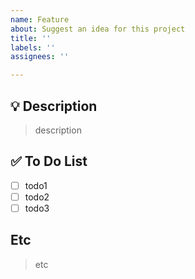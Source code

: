 ```yaml
---
name: Feature
about: Suggest an idea for this project
title: ''
labels: ''
assignees: ''

---
```


## 💡 Description
> description

## ✅ To Do List
- [ ] todo1
- [ ] todo2
- [ ] todo3

## Etc
> etc
